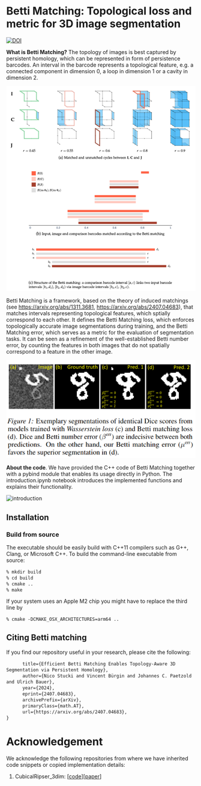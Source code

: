 **Betti Matching**: Topological loss and metric for 3D image segmentation
========

[![DOI](https://img.shields.io/badge/arXiv-https%3A%2F%2Fdoi.org%2F10.48550%2FarXiv.2203.10202-B31B1B)](https://arxiv.org/abs/2407.04683)

**What is Betti Matching?** The topology of images is best captured by persistent homology, which can be represented in form of persistence barcodes. An interval in the barcode represents a topological feature, e.g. a connected component in dimension 0, a loop in dimension 1 or a cavity in dimension 2.

![Betti_matching](.github/Betti-matching.png "Betti matching")

Betti Matching is a framework, based on the theory of induced matchings (see https://arxiv.org/abs/1311.3681, https://arxiv.org/abs/2407.04683), that matches intervals representing topological features, which sptially correspond to each other. It defines the Betti Matching loss, which enforces topologically accurate image segmentations during training, and the Betti Matching error, which serves as a metric for the evaluation of segmentation tasks. It can be seen as a refinement of the well-established Betti number error, by counting the features in both images that do not spatially correspond to a feature in the other image.

![Betti_matching_performance](.github/Betti-matching-error.png "Betti matching performance")

**About the code**. We have provided the C++ code of Betti Matching together with a pybind module that enables its usage directly in Python. The introduction.ipynb notebook introduces the implemented functions and explains their functionality.

![introduction](.github/Betti-matching_vs_Wasserstein-matching.png "introduction cremi")


## Installation

### Build from source
The executable should be easily build with C++11 compilers such as G++, Clang, or Microsoft C++.
To build the command-line executable from source:
	
	% mkdir build
    % cd build
    % cmake ..
    % make

If your system uses an Apple M2 chip you might have to replace the third line by

	% cmake -DCMAKE_OSX_ARCHITECTURES=arm64 ..



## Citing Betti matching
If you find our repository useful in your research, please cite the following:
```@misc{stucki2024efficientbettimatchingenables,
      title={Efficient Betti Matching Enables Topology-Aware 3D Segmentation via Persistent Homology}, 
      author={Nico Stucki and Vincent Bürgin and Johannes C. Paetzold and Ulrich Bauer},
      year={2024},
      eprint={2407.04683},
      archivePrefix={arXiv},
      primaryClass={math.AT},
      url={https://arxiv.org/abs/2407.04683}, 
}
```

<!-- # License
-->

# Acknowledgement
We acknowledge the following repositories from where we have inherited code snippets or copied implementation details:

1. CubicalRipser_3dim: [[code](https://github.com/shizuo-kaji/CubicalRipser_3dim)][[paper](https://arxiv.org/abs/2005.12692)]

<!-- # Contributing
We actively welcome your pull requests! Please see [CONTRIBUTING.md](.github/CONTRIBUTING.md) and [CODE_OF_CONDUCT.md](.github/CODE_OF_CONDUCT.md) for more info. -->